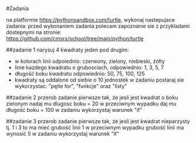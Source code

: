 #Zadania

na platformie https://pythonsandbox.com/turtle, wykonaj nastepujace zadania:
przed wykonaniem zadania polecam zapoznanie sie z przykladami dostepnymi na stronie:
https://github.com/cmsrs/school/tree/main/python/turtle

##zadanie 1
narysuj 4 kwadraty jeden pod drugim: 
 - w kolorach linii odpoiednio: czerwony, zielony, niebieski, żółty
 - linie kazdego kwadratu o grubosciach, odpowiednio: 1, 3, 5, 7
 - długość boku kwadratu odpowiednio: 50, 75, 100, 125
 - kwadraty są oddalone od siebie o 10 jednostek
 w zadaniu postaraj sie wykorzystac: "pętle for", "funkcje" oraz  "listy"

##zadanie 2
 przerob zadanie pierwsze tak, że jesli jest kwadrat o boku zielonym nadaj mu dlugosc boku = 20
 w przeciwnym wypadku daj mu długość boku = 100
 w zadaniu wykorzystaj warunek "if"

##zadanie 3
 przerob zadanie pierwsze tak, że jesli jest kwadrat nieparzysty tj. 1 i 3 to ma mieć grubość linii 1
 w przeciwnym wypadku grubość linii ma wynosić 5
 w zadaniu wykorzystaj warunek "if"

